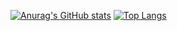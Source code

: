 [![Anurag's GitHub stats](https://github-readme-stats.vercel.app/api?username=UnrealThingTriesCode&count_private=true&theme=swift)](https://github.com/anuraghazra/github-readme-stats)
[![Top Langs](https://github-readme-stats.vercel.app/api/top-langs/?username=UnrealThingTriesCode)](https://github.com/anuraghazra/github-readme-stats)
